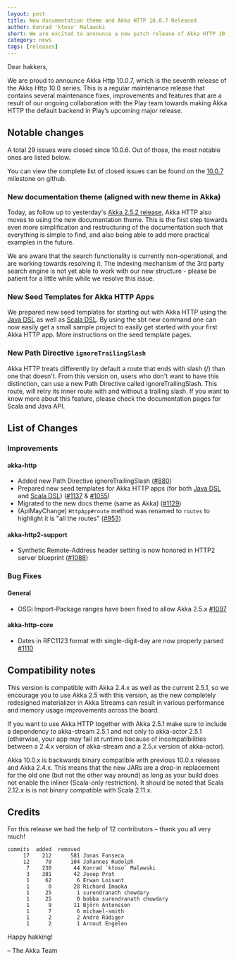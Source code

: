 ```yaml
---
layout: post
title: New documentation theme and Akka HTTP 10.0.7 Released
author: Konrad 'ktoso' Malawski
short: We are excited to announce a new patch release of Akka HTTP 10
category: news
tags: [releases]
---
```


Dear hakkers,

We are proud to announce Akka Http 10.0.7, which is the seventh release of the Akka Http 10.0 series. This is a regular 
maintenance release that contains several maintenance fixes, improvements and features that are a result of our ongoing 
collaboration with the Play team towards making Akka HTTP the default backend in Play’s upcoming major release.

## Notable changes

A total 29 issues were closed since 10.0.6. Out of those, the most notable ones are listed below.

You can view the complete list of closed issues can be found on the [10.0.7](https://github.com/akka/akka-http/milestone/25?closed=1) milestone on github.

### New documentation theme (aligned with new theme in Akka)

Today, as follow up to yesterday's [Akka 2.5.2 release](https://akka.io/blog/news/2017/05/24/akka-2.5.2-released), 
Akka HTTP also moves to using the new documentation theme. This is the first step towards even more simplification
and restructuring of the documentation such that everything is simple to find, and also being able to add more practical 
examples in the future.

We are aware that the search functionality is currently non-operational, and are working towards resolving it.
The indexing mechanism of the 3rd party search engine is not yet able to work with our new structure - please
be patient for a little while while we resolve this issue.

### New Seed Templates for Akka HTTP Apps

We prepared new seed templates for starting out with Akka HTTP using the [Java DSL](https://github.com/akka/akka-http-java-seed.g8)
as well as [Scala DSL](https://github.com/akka/akka-http-scala-seed.g8). By using the sbt new command one can now easily get a
small sample project to easily get started with your first Akka HTTP app. More instructions on the seed template pages.

### New Path Directive `ignoreTrailingSlash`

Akka HTTP treats differently by default a route that ends with slash (/) than one that doesn't. From this version on, 
users who don't want to have this distinction, can use a new Path Directive called ignoreTrailingSlash. This route, will 
retry its inner route with and without a trailing slash. If you want to know more about this feature, please check the 
documentation pages for Scala and Java API.

## List of Changes

### Improvements

#### akka-http

* Added new Path Directive ignoreTrailingSlash ([#880](https://github.com/akka/akka-http/issues/880))
* Prepared new seed templates for Akka HTTP apps (for both [Java DSL](https://github.com/akka/akka-http-java-seed.g8) and [Scala DSL](https://github.com/akka/akka-http-scala-seed.g8))  ([#1137](https://github.com/akka/akka-http/issues/1137) & [#1055](https://github.com/akka/akka-http/issues/1055))
* Migrated to the new docs theme (same as Akka) ([#1129](https://github.com/akka/akka-http/issues/1129))
* (ApiMayChange) `HttpApp#route` method was renamed to `routes` to highlight it is "all the routes" ([#953](https://github.com/akka/akka-http/issues/953))

#### akka-http2-support

* Synthetic Remote-Address header setting is now honored in HTTP2 server blueprint ([#1088](https://github.com/akka/akka-http/issues/1088))

### Bug Fixes

#### General

* OSGi Import-Package ranges have been fixed to allow Akka 2.5.x [#1097](https://github.com/akka/akka-http/issues/1097)

#### akka-http-core

* Dates in RFC1123 format with single-digit-day are now properly parsed [#1110](https://github.com/akka/akka-http/issues/1110) 
 
## Compatibility notes

This version is compatible with Akka 2.4.x as well as the current 2.5.1, so we encourage you to use Akka 2.5 with this version, as the new completely redesigned materializer in Akka Streams can result in various performance and memory usage improvements across the board.

If you want to use Akka HTTP together with Akka 2.5.1 make sure to include a dependency to akka-stream 2.5.1 and not only to akka-actor 2.5.1 (otherwise, your app may fail at runtime because of incompatibilities between a 2.4.x version of akka-stream and a 2.5.x version of akka-actor).

Akka 10.0.x is backwards binary compatible with previous 10.0.x releases and Akka 2.4.x. This means that the new JARs are a drop-in replacement for the old one (but not the other way around) as long as your build does not enable the inliner (Scala-only restriction). It should be noted that Scala 2.12.x is is not binary compatible with Scala 2.11.x.

## Credits

For this release we had the help of 12 contributors – thank you all very much!

```
commits  added  removed
     17    212      581 Jonas Fonseca
     12     70      104 Johannes Rudolph
      7    230       44 Konrad `ktoso` Malawski
      3    381       42 Josep Prat
      1     62        6 Erwan Loisant
      1      0       28 Richard Imaoka
      1     25        1 surendranath chowdary
      1     25        0 bobba surendranath chowdary
      1      9       11 Björn Antonsson
      1      7        6 michael-smith
      1      2        2 André Rüdiger
      1      2        1 Arnout Engelen
```

Happy hakking!

– The Akka Team
